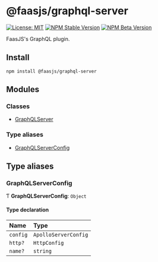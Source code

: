 # @faasjs/graphql-server

[![License: MIT](https://img.shields.io/npm/l/@faasjs/graphql-server.svg)](https://github.com/faasjs/faasjs/blob/main/packages/faasjs/graphql-server/LICENSE)
[![NPM Stable Version](https://img.shields.io/npm/v/@faasjs/graphql-server/stable.svg)](https://www.npmjs.com/package/@faasjs/graphql-server)
[![NPM Beta Version](https://img.shields.io/npm/v/@faasjs/graphql-server/beta.svg)](https://www.npmjs.com/package/@faasjs/graphql-server)

FaasJS's GraphQL plugin.

## Install

    npm install @faasjs/graphql-server

## Modules

### Classes

- [GraphQLServer](classes/GraphQLServer.md)

### Type aliases

- [GraphQLServerConfig](#graphqlserverconfig)

## Type aliases

### GraphQLServerConfig

Ƭ **GraphQLServerConfig**: `Object`

#### Type declaration

| Name | Type |
| :------ | :------ |
| `config` | `ApolloServerConfig` |
| `http?` | `HttpConfig` |
| `name?` | `string` |
